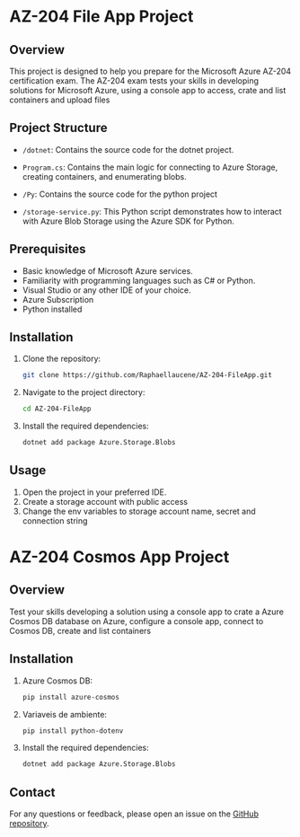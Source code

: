 # AZ-204 File App Project

## Overview
This project is designed to help you prepare for the Microsoft Azure AZ-204 certification exam. The AZ-204 exam tests your skills in developing solutions for Microsoft Azure, using a console app to access, crate and list containers and upload files

## Project Structure
- `/dotnet`: Contains the source code for the dotnet project.
- `Program.cs`: Contains the main logic for connecting to Azure Storage, creating containers, and enumerating blobs.

- `/Py`: Contains the source code for the python project
- `/storage-service.py`: This Python script demonstrates how to interact with Azure Blob Storage using the Azure SDK for Python.

## Prerequisites
- Basic knowledge of Microsoft Azure services.
- Familiarity with programming languages such as C# or Python.
- Visual Studio or any other IDE of your choice.
- Azure Subscription
- Python installed

## Installation
1. Clone the repository:
    ```sh
    git clone https://github.com/Raphaellaucene/AZ-204-FileApp.git
    ```
2. Navigate to the project directory:
    ```sh
    cd AZ-204-FileApp
    ```
3. Install the required dependencies:
    ```sh
    dotnet add package Azure.Storage.Blobs
    ```
## Usage
1. Open the project in your preferred IDE.
2. Create a storage account with public access
3. Change the env variables to storage account name, secret and connection string

# AZ-204 Cosmos App Project

## Overview
Test your skills developing a solution using a console app to crate a Azure Cosmos DB database on Azure, configure a console app, connect to Cosmos DB, create and list containers

## Installation
1. Azure Cosmos DB:
    ```sh
    pip install azure-cosmos
    ```
2. Variaveis de ambiente:
    ```sh
    pip install python-dotenv
    ```
3. Install the required dependencies:
    ```sh
    dotnet add package Azure.Storage.Blobs

## Contact
For any questions or feedback, please open an issue on the [GitHub repository](https://github.com/Raphaellaucene/AZ-204-FileApp).
